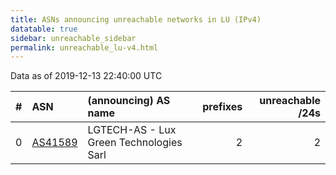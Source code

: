 ```yaml
---
title: ASNs announcing unreachable networks in LU (IPv4)
datatable: true
sidebar: unreachable_sidebar
permalink: unreachable_lu-v4.html
---
```


Data as of 2019-12-13 22:40:00 UTC


<div class="datatable-begin"></div>

|   # | ASN                                    | (announcing) AS name                    |   prefixes |   unreachable /24s |
|----:|:---------------------------------------|:----------------------------------------|-----------:|-------------------:|
|   0 | [AS41589](unreachable_AS41589-v4.html) | LGTECH-AS - Lux Green Technologies Sarl |          2 |                  2 |

<div class="datatable-end"></div>